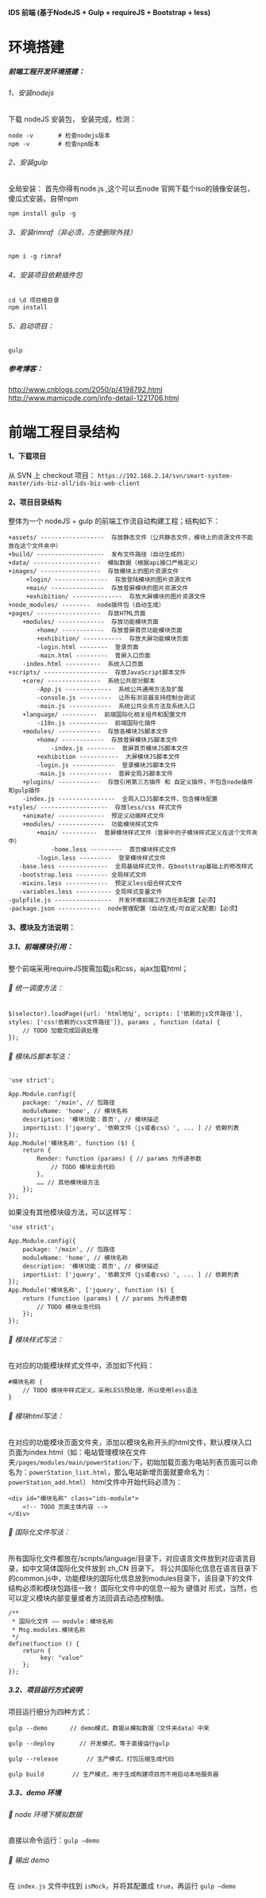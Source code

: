 **IDS 前端 (基于NodeJS + Gulp + requireJS + Bootstrap + less)**

# 环境搭建 
##### 前端工程开发环境搭建：
###### 1、安装nodejs
下载 nodeJS 安装包，
安装完成，检测：
````
node -v       # 检查nodejs版本
npm -v        # 检查npm版本
````
###### 2、安装gulp
全局安装： 首先你得有node.js ,这个可以去node 官网下载个iso的镜像安装包，傻瓜式安装。自带npm
````
npm install gulp -g
````
###### 3、安装rimraf（非必须，方便删除外挂）
````
npm i -g rimraf
````
###### 4、安装项目依赖插件包
````
cd \d 项目根目录
npm install
````
###### 5、启动项目：
````
gulp
````

##### 参考博客：
http://www.cnblogs.com/2050/p/4198792.html <br>
http://www.mamicode.com/info-detail-1221706.html <br>

# 前端工程目录结构

#### 1、下载项目
从 SVN 上 checkout 项目：
`https://192.168.2.14/svn/smart-system-master/ids-biz-all/ids-biz-web-client`
#### 2、项目目录结构
整体为一个 nodeJS + gulp 的前端工作流自动构建工程；结构如下：
````
+assets/ ------------------  存放静态文件（公共静态文件，模块上的资源文件不能放在这个文件夹中）
+build/ -------------------  发布文件路径（自动生成的）
+data/ -------------------  模拟数据（根据api接口严格定义）
+images/ -----------------  存放模块上的图片资源文件
     +login/ ---------------  存放登陆模块的图片资源文件
     +main/ ---------------  存放普屏模块的图片资源文件
     +exhibition/ --------------  存放大屏模块的图片资源文件
+node_modules/ --------  node插件包（自动生成）
+pages/ ------------------  存放HTML页面
    +modules/ -------------  存放功能模块页面
        +home/ ------------  存放普屏首页功能模块页面
        +exhibition/ -----------  存放大屏功能模块页面
        -login.html --------  登录页面
        -main.html ---------  普屏入口页面
    -index.html ----------  系统入口页面
+scripts/ ------------------  存放JavaScript脚本文件
    +core/ ---------------  系统公共部分脚本
        -App.js -------------  系统公共通用方法及扩展
        -console.js ---------  让所有浏览器支持控制台调试
        -main.js ------------  系统公共业务方法及系统入口
    +language/ ----------  前端国际化相关组件和配置文件
        -i18n.js -----------  前端国际化插件
    +modules/ ------------  存放各模块JS脚本文件
        +home/ ------------  存放普屏模块JS脚本文件
            -index.js --------  普屏首页模块JS脚本文件
        +exhibition -----------  大屏模块JS脚本文件
        -login.js ------------  登录模块JS脚本文件
        -main.js ------------  普屏全局JS脚本文件
    +plugins/ ------------  存放引用第三方插件 和 自定义插件，不包含node插件和gulp插件
    -index.js ----------------  全局入口JS脚本文件，包含模块配置
+styles/ -------------------  存放less/css 样式文件
    +animate/ -------------  预定义动画样式文件
    +modules/ -------------  功能模块样式文件
        +main/ ----------  普屏模块样式文件（普屏中的子模块样式定义在这个文件夹中）
            -home.less ---------  首页模块样式文件
        -login.less ---------  登录模块样式文件
   -base.less --------------  全局基础样式文件，在bootstrap基础上的修改样式
   -bootstrap.less --------- 全局样式文件
   -mixins.less ------------  预定义less组合样式文件
   -variables.less ---------- 全局样式变量文件
-gulpfile.js ----------------  开发环境前端工作流任务配置【必须】
-package.json ------------  node管理配置（自动生成/可自定义配置）【必须】
````
#### 3、模块及方法说明：

##### 3.1、前端模块引用：
整个前端采用requireJS按需加载js和css，ajax加载html；
###### 	统一调度方法：
````
$(selector).loadPage({url: 'html地址', scripts: ['依赖的js文件路径'], styles: ['css!依赖的css文件路径']}, params , function (data) {
    // TODO 加载完成回调处理
});
````
###### 	模块JS脚本写法：
````
'use strict';

App.Module.config({
    package: '/main', // 包路径
    moduleName: 'home', // 模块名称
    description: '模块功能：首页', // 模块描述
    importList: ['jquery', '依赖文件（js或者css）', ... ] // 依赖列表
});
App.Module('模块名称', function ($) {
    return {
        Render: function (params) { // params 为传递参数
            // TODO 模块业务代码
        },
        …… // 其他模块级方法
    });
});
````
如果没有其他模块级方法，可以这样写：
````
'use strict';

App.Module.config({
    package: '/main', // 包路径
    moduleName: 'home', // 模块名称
    description: '模块功能：首页', // 模块描述
    importList: ['jquery', '依赖文件（js或者css）', ... ] // 依赖列表
});
App.Module('模块名称', ['jquery', function ($) {
    return (function (params) { // params 为传递参数
        // TODO 模块业务代码
    });
});
````
###### 	模块样式写法：
在对应的功能模块样式文件中，添加如下代码：
````
#模块名称 {
    // TODO 模块中样式定义，采用LESS预处理，所以使用less语法
}
````
###### 	模块html写法：
在对应的功能模块页面文件夹，添加以模块名称开头的html文件，默认模块入口页面为index.html（如：电站管理模块在文件夹``/pages/modules/main/powerStation/``下，初始加载页面为电站列表页面可以命名为：``powerStation_list.html``，那么电站新增页面就要命名为：``powerStation_add.html``）
html文件中开始代码必须为：
````
<div id="模块名称" class="ids-module">
    <!-- TODO 页面主体内容 -->
</div>
````
###### 	国际化文件写法：
所有国际化文件都放在/scripts/language/目录下，对应语言文件放到对应语言目录，如中文简体国际化文件放到 zh_CN 目录下。
将公共国际化信息在语言目录下的common.js中，功能模块的国际化信息放到modules目录下，该目录下的文件结构必须和模块包路径一致！
国际化文件中的信息一般为 键值对 形式，当然，也可以定义模块内部变量或者方法回调去动态控制值。
````
/**
 * 国际化文件 —— module：模块名称
 * Msg.modules.模块名称
 */
define(function () {
    return {
         key: "value"
    };
});
````

##### 3.2、项目运行方式说明
项目运行细分为四种方式：
````
gulp --demo　　   // demo模式，数据从模拟数据（文件夹data）中来
````
````
gulp --deploy	    // 开发模式，等于直接运行gulp
````
````
gulp --release		  // 生产模式，打包压缩生成代码
````
````
gulp build		  // 生产模式，用于生成构建项目而不用启动本地服务器
````
##### 3.3、demo 环境
###### 	node 环境下模拟数据
直接以命令运行：`` gulp –demo ``
 
###### 	输出 demo
在 ``index.js`` 文件中找到 ``isMock``，并将其配置成 ``true``，再运行 ``gulp –demo`` 
 
